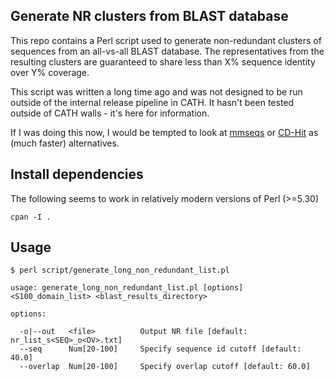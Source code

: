 ## Generate NR clusters from BLAST database

This repo contains a Perl script used to generate non-redundant clusters of sequences from an all-vs-all BLAST database. The representatives from the resulting clusters are guaranteed to share less than X% sequence identity over Y% coverage.

This script was written a long time ago and was not designed to be run outside of the internal release pipeline in CATH. It hasn't been tested outside of CATH walls - it's here for information.

If I was doing this now, I would be tempted to look at [mmseqs](https://github.com/soedinglab/MMseqs2) or [CD-Hit](https://sites.google.com/view/cd-hit) as (much faster) alternatives.

## Install dependencies

The following seems to work in relatively modern versions of Perl (>=5.30)
 
```
cpan -I .
```

## Usage

```
$ perl script/generate_long_non_redundant_list.pl

usage: generate_long_non_redundant_list.pl [options] <S100_domain_list> <blast_results_directory>

options:

  -o|--out   <file>          Output NR file [default: nr_list_s<SEQ>_o<OV>.txt]
  --seq      Num[20-100]     Specify sequence id cutoff [default: 40.0] 
  --overlap  Num[20-100]     Specify overlap cutoff [default: 60.0] 

```
